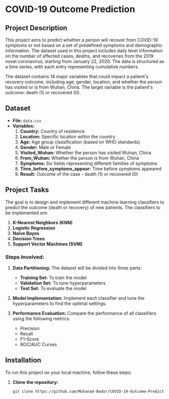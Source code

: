 # COVID-19 Outcome Prediction

## Project Description
This project aims to predict whether a person will recover from COVID-19 symptoms or not based on a set of predefined symptoms and demographic information. The dataset used in this project includes daily level information on the number of affected cases, deaths, and recoveries from the 2019 novel coronavirus, starting from January 22, 2020. The data is structured as a time series, with each entry representing cumulative numbers.

The dataset contains 14 major variables that could impact a patient's recovery outcome, including age, gender, location, and whether the person has visited or is from Wuhan, China. The target variable is the patient's outcome: death (1) or recovered (0).

## Dataset
- **File:** `data.csv`
- **Variables:**
  1. **Country:** Country of residence
  2. **Location:** Specific location within the country
  3. **Age:** Age group classification (based on WHO standards)
  4. **Gender:** Male or Female
  5. **Visited_Wuhan:** Whether the person has visited Wuhan, China
  6. **From_Wuhan:** Whether the person is from Wuhan, China
  7. **Symptoms:** Six fields representing different families of symptoms
  8. **Time_before_symptoms_appear:** Time before symptoms appeared
  9. **Result:** Outcome of the case - death (1) or recovered (0)

## Project Tasks
The goal is to design and implement different machine learning classifiers to predict the outcome (death or recovery) of new patients. The classifiers to be implemented are:

1. **K-Nearest Neighbors (KNN)**
2. **Logistic Regression**
3. **Naïve Bayes**
4. **Decision Trees**
5. **Support Vector Machines (SVM)**

### Steps Involved:
1. **Data Partitioning:** The dataset will be divided into three parts:
   - **Training Set:** To train the model
   - **Validation Set:** To tune hyperparameters
   - **Test Set:** To evaluate the model

2. **Model Implementation:** Implement each classifier and tune the hyperparameters to find the optimal settings.

3. **Performance Evaluation:** Compare the performance of all classifiers using the following metrics:
   - Precision
   - Recall
   - F1-Score
   - ROC/AUC Curves

## Installation
To run this project on your local machine, follow these steps:

1. **Clone the repository:**
   ```bash
   git clone https://github.com/Mohanad-Bador/COVID-19-Outcome-Prediction.git
